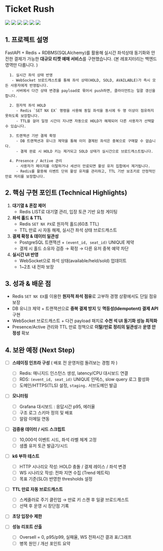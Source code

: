 # Ticket Rush
<div>
  <img src="https://img.shields.io/badge/fastapi-009688?style=for-the-badge&logo=fastapi&logoColor=white" />
  <img src="https://img.shields.io/badge/python-3776AB?style=for-the-badge&logo=python&logoColor=white" />
  <img src="https://img.shields.io/badge/mysql-4479A1?style=for-the-badge&logo=mysql&logoColor=white" />
  <img src="https://img.shields.io/badge/redis-FF4438?style=for-the-badge&logo=redis&logoColor=white" />
  <img src="https://img.shields.io/badge/websocket-C93CD7?style=for-the-badge&logo=socket&logoColor=white" />
  <img src="https://img.shields.io/badge/amazon_aws-FF9900?style=for-the-badge&logo=amazonaws&logoColor=white" />
</div>

## 1. 프로젝트 설명
FastAPI + Redis + RDBMS(SQLAlchemy)를 활용해 실시간 좌석상태 동기화와 안전한 결제가 가능한 **대규모 티켓 예매 서비스**를 구현했습니다. (본 레포지터리는 백엔드 영역만 다룹니다. )

```text
  1. 실시간 좌석 상태 반영
   - WebSocket 브로드캐스트를 통해 좌석 상태(HOLD, SOLD, AVAILABLE)가 즉시 모든 사용자에게 반영됩니다.
   - 서버에서 다건 상태 변경을 payload로 묶어서 push하면, 클라이언트는 일괄 갱신을 합니다.

  2. 원자적 좌석 HOLD
     - Redis `SET NX EX` 명령을 사용해 동일 좌석을 동시에 두 명 이상이 점유하지 못하도록 보장합니다.
     - TTL을 걸어 일정 시간이 지나면 자동으로 HOLD가 해제되어 다른 사용자가 선택할 수 있습니다.
  
  3. 트랜잭션 기반 결제 확정
     - DB 트랜잭션과 유니크 제약을 통해 이미 결제된 좌석은 중복으로 구매할 수 없습니다.
     - 결제 완료 시 HOLD 키는 제거되고 SOLD 상태가 실시간으로 브로드캐스트됩니다.
  
  4. Presence / Active 관리
     - 사용자가 페이지를 이탈하거나 세션이 만료되면 활성 유저 집합에서 제거됩니다.
     - Redis를 활용해 이벤트 단위 활성 유저를 관리하고, TTL 기반 보조키로 안정적인 만료 처리를 보장합니다.
```

## 2. 핵심 구현 포인트 (Technical Highlights)

1. **대기열 & 혼잡 제어**
    - Redis LIST로 대기열 관리, 입장 토큰 기반 요청 게이팅
2. **좌석 홀드 & TTL**
    - Redis `SET NX PX`로 원자적 홀드(60초 TTL)
    - TTL 만료 시 자동 해제, 실시간 좌석 상태 브로드캐스트
3. **결제 확정 & 데이터 일관성**
    - PostgreSQL 트랜잭션 + `(event_id, seat_id)` UNIQUE 제약
    - 결제 시 홀드 소유자 검증 → 확정 → 다른 유저 중복 예약 차단
4. **실시간 UI 반영**
    - WebSocket으로 좌석 상태(available/held/sold) 업데이트
    - 1~2초 내 전파 보장

## 3. 성과 & 배운 점

- Redis `SET NX EX`를 이용한 **원자적 좌석 점유**로 고부하 경쟁 상황에서도 단일 점유 보장
- DB 유니크 제약 + 트랜잭션으로 **중복 결제 방지** 및 **멱등성(Idempotent) 결제 API** 구현
- WebSocket 브로드캐스트 + 다건 payload 패치로 **수천 석 UI 동기화 성능 최적화**
- Presence/Active 관리와 TTL 만료 정책으로 **이탈/만료 정리의 일관성**과 **운영 안정성** 확보

## 4. 보완 예정 (Next Step)
- [ ] **스테이징 인프라 구성** ( 배포 전 운영처럼 돌려보는 경험 차 )
  - [ ] Redis: 매니지드 인스턴스 생성, latency/CPU 대시보드 연결
  - [ ] RDS: `(event_id, seat_id)` UNIQUE 인덱스, slow query 로그 활성화
  - [ ] 도메인/HTTPS(TLS) 설정, `staging.` 서브도메인 발급
      
- [ ] **모니터링**
  - [ ] Grafana 대시보드 : 응답시간 p95, 에러율
  - [ ] 구조 로그 스키마 정의 및 배포
  - [ ] 알람 이메일 연동
      
- [ ] **검증용 데이터 / 시드 스크립트**
  - [ ] 10,000석 이벤트 시드, 좌석 라벨 체계 고정
  - [ ] 샘플 유저 토큰 발급기/시드

- [ ] **k6 부하 테스트**
  - [ ] HTTP 시나리오 작성: HOLD 충돌 / 결제 레이스 / 좌석 변경
  - [ ] WS 시나리오 작성: 전파 지연 수집 (Trend 메트릭)
  - [ ] 목표 기준(SLO) 반영한 thresholds 설정

- [ ] **TTL 만료 자동 브로드캐스트**
  - [ ] 스케줄러로 주기 클린업 → 만료 키 스캔 후 일괄 브로드캐스트
  - [ ] 선택 후 운영 시 장단점 기록  

- [ ] **초당 입장수 제한**

- [ ] **성능 리포트 산출**
  - [ ] Oversell = 0, p95/p99, 실패율, WS 전파시간 결과 표/그래프
  - [ ] 병목 원인 / 개선 포인트 요약  
